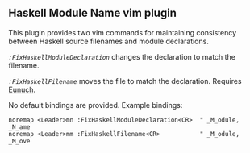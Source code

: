 Haskell Module Name vim plugin
------------------------------

This plugin provides two vim commands for maintaining consistency between Haskell source filenames and module declarations.

*`:FixHaskellModuleDeclaration`* changes the declaration to match the filename.

*`:FixHaskellFilename`* moves the file to match the declaration.  Requires [Eunuch](https://github.com/tpope/vim-eunuch).

No default bindings are provided.  Example bindings:

```vim
noremap <Leader>mn :FixHaskellModuleDeclaration<CR>  " _M_odule, _N_ame
noremap <Leader>mm :FixHaskellFilename<CR>           " _M_odule, _M_ove
```
